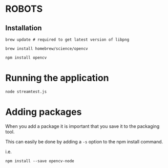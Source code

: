 # ROBOTS

## Installation

    brew update # required to get latest version of libpng

    brew install homebrew/science/opencv

    npm install opencv

# Running the application

    node streamtest.js

# Adding packages

When you add a package it is important that you save it to the packaging tool.

This can easily be done by adding a ```-s``` option to the npm install command.

i.e.

    npm install --save opencv-node
